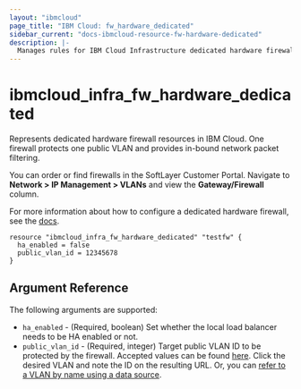 ```yaml
---
layout: "ibmcloud"
page_title: "IBM Cloud: fw_hardware_dedicated"
sidebar_current: "docs-ibmcloud-resource-fw-hardware-dedicated"
description: |-
  Manages rules for IBM Cloud Infrastructure dedicated hardware firewall.
---
```


# ibmcloud\_infra_fw_hardware_dedicated

Represents dedicated hardware firewall resources in IBM Cloud. One firewall protects one public VLAN and provides in-bound network packet filtering. 

You can order or find firewalls in the SoftLayer Customer Portal. Navigate to **Network > IP Management > VLANs** and view the  **Gateway/Firewall** column. 

For more information about how to configure a dedicated hardware firewall, see the [docs](https://knowledgelayer.softlayer.com/procedure/configure-hardware-firewall-dedicated).

```hcl
resource "ibmcloud_infra_fw_hardware_dedicated" "testfw" {
  ha_enabled = false
  public_vlan_id = 12345678
}
```

## Argument Reference

The following arguments are supported:

* `ha_enabled` - (Required, boolean) Set whether the local load balancer needs to be HA enabled or not.
* `public_vlan_id` - (Required, integer) Target public VLAN ID to be protected by the firewall. Accepted values can be found [here](https://control.softlayer.com/network/vlans). Click the desired VLAN and note the ID on the resulting URL. Or, you can [refer to a VLAN by name using a data source](../d/infra_vlan.html).

